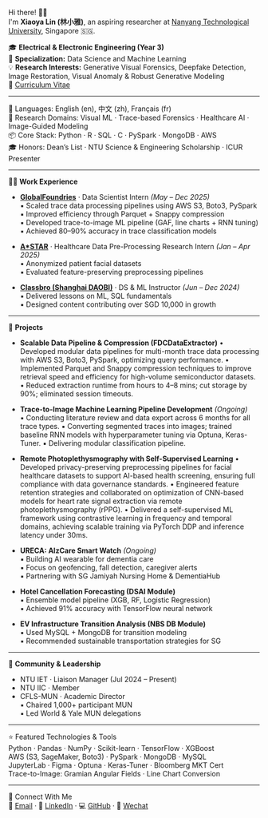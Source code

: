 Hi there! 👋🏻  
I'm **Xiaoya Lin (林小雅)**, an aspiring researcher at [Nanyang Technological University](https://www.ntu.edu.sg/), Singapore 🇸🇬.

🎓 **Electrical & Electronic Engineering (Year 3)**  
🔧 **Specialization:** Data Science and Machine Learning  
💡 **Research Interests:** Generative Visual Forensics, Deepfake Detection, Image Restoration, Visual Anomaly & Robust Generative Modeling  
📄 [Curriculum Vitae](../../assets/LinXiaoya_Curriculum_Vitae.pdf)

---

💬 Languages: English (en), 中文 (zh), Français (fr)  
🧠 Research Domains: Visual ML · Trace-based Forensics · Healthcare AI · Image-Guided Modeling  
📦 Core Stack: Python · R · SQL · C ·  PySpark · MongoDB · AWS  
🎓 Honors: Dean’s List · NTU Science & Engineering Scholarship · ICUR Presenter  

---

👩‍💻 **Work Experience**
- [**GlobalFoundries**](https://gf.com/) · Data Scientist Intern *(May – Dec 2025)*  
  ▪ Scaled trace data processing pipelines using AWS S3, Boto3, PySpark  
  ▪ Improved efficiency through Parquet + Snappy compression  
  ▪ Developed trace-to-image ML pipeline (GAF, line charts + RNN tuning)  
  ▪ Achieved 80–90% accuracy in trace classification models  

- [**A*STAR**](https://www.a-star.edu.sg/) · Healthcare Data Pre-Processing Research Intern *(Jan – Apr 2025)*  
  ▪ Anonymized patient facial datasets  
  ▪ Evaluated feature-preserving preprocessing pipelines  

- [**Classbro (Shanghai DAOBI)**](https://www.classbro.com/) · DS & ML Instructor *(Jun – Dec 2024)*  
  ▪ Delivered lessons on ML, SQL fundamentals  
  ▪ Designed content contributing over SGD 10,000 in growth  

---

🔬 **Projects**
- **Scalable Data Pipeline & Compression (FDCDataExtractor)**
  •	Developed modular data pipelines for multi-month trace data processing with AWS S3, Boto3, PySpark, optimizing query performance.
  •	Implemented Parquet and Snappy compression techniques to improve retrieval speed and efficiency for high-volume semiconductor datasets.
  •	Reduced extraction runtime from hours to 4–8 mins; cut storage by 90%; eliminated session timeouts.
  
- **Trace-to-Image Machine Learning Pipeline Development** *(Ongoing)*  
  ▪ Conducting literature review and data export across 6 months for all trace types.
  ▪ Converting segmented traces into images; trained baseline RNN models with hyperparameter tuning via Optuna, Keras-Tuner.
  ▪ Delivering modular classification pipeline.

- **Remote Photoplethysmography with Self-Supervised Learning**
  •	Developed privacy-preserving preprocessing pipelines for facial healthcare datasets to support AI-based health screening, ensuring full compliance with data governance standards.
  •	Engineered feature retention strategies and collaborated on optimization of CNN-based models for heart rate signal extraction via remote photoplethysmography (rPPG).
  •	Delivered a self-supervised ML framework using contrastive learning in frequency and temporal domains, achieving scalable training via PyTorch DDP and inference latency under 30ms.

- **URECA: AlzCare Smart Watch** *(Ongoing)*  
  ▪ Building AI wearable for dementia care  
  ▪ Focus on geofencing, fall detection, caregiver alerts  
  ▪ Partnering with SG Jamiyah Nursing Home & DementiaHub

- **Hotel Cancellation Forecasting (DSAI Module)**  
  ▪ Ensemble model pipeline (XGB, RF, Logistic Regression)  
  ▪ Achieved 91% accuracy with TensorFlow neural network  

- **EV Infrastructure Transition Analysis (NBS DB Module)**  
  ▪ Used MySQL + MongoDB for transition modeling  
  ▪ Recommended sustainable transportation strategies for SG

---

🌱 **Community & Leadership**
- NTU IET · Liaison Manager (Jul 2024 – Present)  
- NTU IIC · Member  
- CFLS-MUN · Academic Director  
  ▪ Chaired 1,000+ participant MUN  
  ▪ Led World & Yale MUN delegations  

---

⭐️ Featured Technologies & Tools  
Python · Pandas · NumPy · Scikit-learn · TensorFlow · XGBoost  
AWS (S3, SageMaker, Boto3) · PySpark · MongoDB · MySQL  
JupyterLab · Figma · Optuna · Keras-Tuner · Bloomberg MKT Cert  
Trace-to-Image: Gramian Angular Fields · Line Chart Conversion

---

📌 Connect With Me  
📧 [Email](mailto:LINX0070@e.ntu.edu.sg) · 💼 [LinkedIn](https://www.linkedin.com/in/xiaoya-lin/) · 💻 [GitHub](https://github.com/0228lin) · 💬 [Wechat](https://github.com/0228lin/0228lin.github.io/blob/main/images/wechat.png)



<!---
0228lin/0228lin is a ✨ special ✨ repository because its `README.md` (this file) appears on your GitHub profile.
You can click the Preview link to take a look at your changes.
--->

